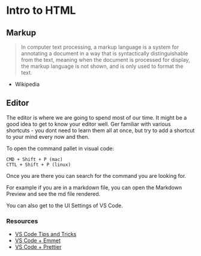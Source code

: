 # Intro to HTML

## Markup

> In computer text processing, a markup language is a system for annotating a document in a way that is syntactically distinguishable from the text, meaning when the document is processed for display, the markup language is not shown, and is only used to format the text.
- Wikipedia

## Editor

The editor is where we are going to spend most of our time.
It might be a good idea to get to know your editor well. Ger familiar with various shortcuts - you dont need to learn them all at once, but try to add a shortcut to your mind every now and then.

To open the command pallet in visual code:

```
CMD + Shift + P (mac)
CTTL + Shift + P (linux)
```

Once you are there you can search for the command you are looking for.

For example if you are in a markdown file, you can open the Markdown Preview and see the md file rendered.

You can also get to the UI Settings of VS Code.

### Resources

- [VS Code Tips and Tricks](https://code.visualstudio.com/docs/getstarted/tips-and-tricks)
- [VS Code + Emmet](https://code.visualstudio.com/docs/editor/emmet)
- [VS Code + Prettier](https://marketplace.visualstudio.com/items?itemName=esbenp.prettier-vscode)